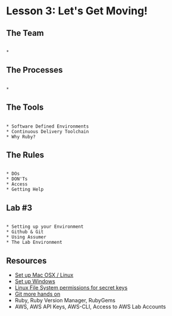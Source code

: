 # Lesson 3: Let's Get Moving!



## The Team

```

* 

```

## The Processes

```

* 

```

## The Tools

```

* Software Defined Environments
* Continuous Delivery Toolchain 
* Why Ruby?

```

## The Rules

```

* DOs
* DON'Ts
* Access
* Getting Help

```


## Lab #3

```

* Setting up your Environment 
* Github & Git
* Using Assumer
* The Lab Environment

```

## Resources

* [Set up Mac OSX / Linux](https://github.com/devsecops/bootcamp/blob/master/Week-1/SetUp-MacOSX-Linux.md)
* [Set up Windows]()
* [Linux File System permissions for secret keys](https://help.ubuntu.com/community/SSH/OpenSSH/Keys) 
* [Git more hands on](https://www.codeschool.com/courses/try-git) 
* Ruby, Ruby Version Manager, RubyGems 
* AWS, AWS API Keys, AWS-CLI, Access to AWS Lab Accounts

